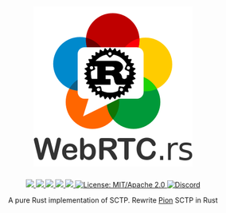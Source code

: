 <h1 align="center">
 <a href="https://webrtc.rs"><img src="./doc/webrtc.rs.png" alt="WebRTC.rs"></a>
 <br>
</h1>
<p align="center">
 <a href="https://github.com/webrtc-rs/sctp/actions"> 
  <img src="https://github.com/webrtc-rs/sctp/workflows/cargo/badge.svg">
 </a> 
 <a href="https://codecov.io/gh/webrtc-rs/sctp"> 
  <img src="https://codecov.io/gh/webrtc-rs/sctp/branch/main/graph/badge.svg">
 </a>
 <a href="https://deps.rs/repo/github/webrtc-rs/sctp"> 
  <img src="https://deps.rs/repo/github/webrtc-rs/sctp/status.svg">
 </a>
 <a href="https://crates.io/crates/webrtc-sctp"> 
  <img src="https://img.shields.io/crates/v/webrtc-sctp.svg">
 </a> 
 <a href="https://docs.rs/webrtc-sctp"> 
  <img src="https://docs.rs/webrtc-sctp/badge.svg">
 </a>
 <a href="https://doc.rust-lang.org/1.6.0/complement-project-faq.html#why-dual-mitasl2-license">
  <img src="https://img.shields.io/badge/license-MIT%2FApache--2.0-blue" alt="License: MIT/Apache 2.0">
 </a>
 <a href="https://discord.gg/4Ju8UHdXMs">
  <img src="https://img.shields.io/discord/800204819540869120?logo=discord" alt="Discord">
 </a>
</p>
<p align="center">
 A pure Rust implementation of SCTP. Rewrite <a href="http://Pion.ly">Pion</a> SCTP in Rust
</p>
